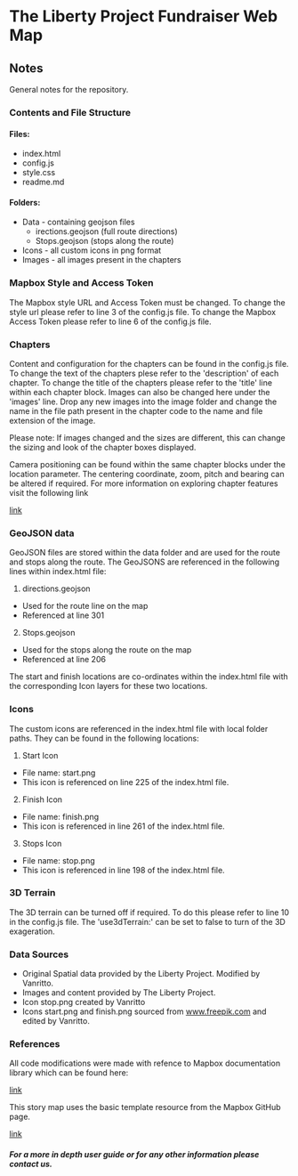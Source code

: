 # The Liberty Project Fundraiser Web Map

## Notes

General notes for the repository.

### Contents and File Structure

#### Files:

- index.html
- config.js
- style.css
- readme.md

#### Folders:

- Data - containing geojson files
  - irections.geojson (full route directions)
  - Stops.geojson (stops along the route)
- Icons - all custom icons in png format
- Images - all images present in the chapters

### Mapbox Style and Access Token

The Mapbox style URL and Access Token must be changed.
To change the style url please refer to line 3 of the config.js file.
To change the Mapbox Access Token please refer to line 6 of the config.js file.

### Chapters

Content and configuration for the chapters can be found in the config.js file.
To change the text of the chapters plese refer to the 'description' of each chapter.
To change the title of the chapters please refer to the 'title' line within each
chapter block. Images can also be changed here under the 'images' line. Drop any new
images into the image folder and change the name in the file path present in the chapter
code to the name and file extension of the image.

Please note: If images changed and the sizes are different, this can change the sizing and look of the
chapter boxes displayed.

Camera positioning can be found within the same chapter blocks under the location parameter.
The centering coordinate, zoom, pitch and bearing can be altered if required. For more information
on exploring chapter features visit the following link

[link](https://labs.mapbox.com/education/impact-tools/interactive-storytelling/)

### GeoJSON data

GeoJSON files are stored within the data folder and are used for the route and stops along the route.
The GeoJSONS are referenced in the following lines within index.html file:

1. directions.geojson

- Used for the route line on the map
- Referenced at line 301

2. Stops.geojson

- Used for the stops along the route on the map
- Referenced at line 206

The start and finish locations are co-ordinates within the index.html file with
the corresponding Icon layers for these two locations.

### Icons

The custom icons are referenced in the index.html file with local folder paths.
They can be found in the following locations:

1. Start Icon

- File name: start.png
- This icon is referenced on line 225 of the index.html file.

2. Finish Icon

- File name: finish.png
- This icon is referenced in line 261 of the index.html file.

3. Stops Icon

- File name: stop.png
- This icon is referenced in line 198 of the index.html file.

### 3D Terrain

The 3D terrain can be turned off if required. To do this please refer to line 10
in the config.js file. The 'use3dTerrain:' can be set to false to turn of the 3D
exageration.

### Data Sources

- Original Spatial data provided by the Liberty Project. Modified by Vanritto.
- Images and content provided by The Liberty Project.
- Icon stop.png created by Vanritto
- Icons start.png and finish.png sourced from www.freepik.com and edited by Vanritto.

### References

All code modifications were made with refence to Mapbox documentation library
which can be found here:

[link](https://docs.mapbox.com/)

This story map uses the basic template resource from the Mapbox GitHub page.

[link](https://github.com/mapbox/storytelling)

##### For a more in depth user guide or for any other information please contact us.
